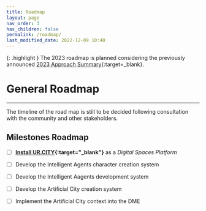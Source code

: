 ```yaml
---
title: Roadmap
layout: page
nav_order: 3
has_children: false
permalink: /roadmap/
last_modified_date: 2022-12-09 10:40
---
```


{: .highlight }
The 2023 roadmap is planned considering the previously announced [2023 Approach Summary](https://docs.IM.CITY/2023-approach){:target=_blank}.


# General Roadmap
----------------

The timeline of the road map is still to be decided following consultation with the community and other stakeholders.

## Milestones Roadmap 

- [ ] **[Install UR.CITY](https://UR.CITY){:target="_blank"}** as a _Digital Spaces Platform_
- [ ] Develop the Intelligent Agents character creation system
- [ ] Develop the Intelligent Aagents development system
- [ ] Develop the Artificial City creation system
- [ ] Implement the Artificial City context into the DME

